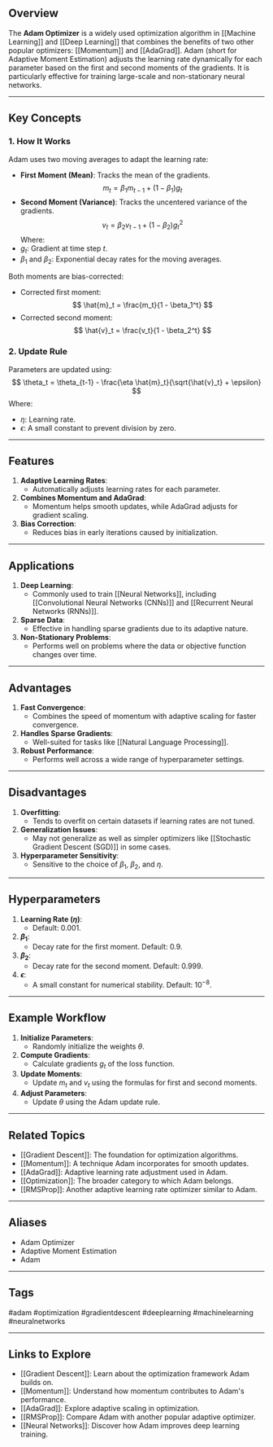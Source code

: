 ## Overview
The **Adam Optimizer** is a widely used optimization algorithm in [[Machine Learning]] and [[Deep Learning]] that combines the benefits of two other popular optimizers: [[Momentum]] and [[AdaGrad]]. Adam (short for Adaptive Moment Estimation) adjusts the learning rate dynamically for each parameter based on the first and second moments of the gradients. It is particularly effective for training large-scale and non-stationary neural networks.

---

## Key Concepts

### **1. How It Works**
Adam uses two moving averages to adapt the learning rate:
- **First Moment (Mean)**: Tracks the mean of the gradients.
  $$
  m_t = \beta_1 m_{t-1} + (1 - \beta_1) g_t
  $$
- **Second Moment (Variance)**: Tracks the uncentered variance of the gradients.
  $$
  v_t = \beta_2 v_{t-1} + (1 - \beta_2) g_t^2
  $$
Where:
- $g_t$: Gradient at time step $t$.
- $\beta_1$ and $\beta_2$: Exponential decay rates for the moving averages.
  
Both moments are bias-corrected:
- Corrected first moment:
  $$
  \hat{m}_t = \frac{m_t}{1 - \beta_1^t}
  $$
- Corrected second moment:
  $$
  \hat{v}_t = \frac{v_t}{1 - \beta_2^t}
  $$

### **2. Update Rule**
Parameters are updated using:
$$
\theta_t = \theta_{t-1} - \frac{\eta \hat{m}_t}{\sqrt{\hat{v}_t} + \epsilon}
$$
Where:
- $\eta$: Learning rate.
- $\epsilon$: A small constant to prevent division by zero.

---

## Features

1. **Adaptive Learning Rates**:
   - Automatically adjusts learning rates for each parameter.
2. **Combines Momentum and AdaGrad**:
   - Momentum helps smooth updates, while AdaGrad adjusts for gradient scaling.
3. **Bias Correction**:
   - Reduces bias in early iterations caused by initialization.

---

## Applications

1. **Deep Learning**:
   - Commonly used to train [[Neural Networks]], including [[Convolutional Neural Networks (CNNs)]] and [[Recurrent Neural Networks (RNNs)]].
2. **Sparse Data**:
   - Effective in handling sparse gradients due to its adaptive nature.
3. **Non-Stationary Problems**:
   - Performs well on problems where the data or objective function changes over time.

---

## Advantages

1. **Fast Convergence**:
   - Combines the speed of momentum with adaptive scaling for faster convergence.
2. **Handles Sparse Gradients**:
   - Well-suited for tasks like [[Natural Language Processing]].
3. **Robust Performance**:
   - Performs well across a wide range of hyperparameter settings.

---

## Disadvantages

1. **Overfitting**:
   - Tends to overfit on certain datasets if learning rates are not tuned.
2. **Generalization Issues**:
   - May not generalize as well as simpler optimizers like [[Stochastic Gradient Descent (SGD)]] in some cases.
3. **Hyperparameter Sensitivity**:
   - Sensitive to the choice of $\beta_1$, $\beta_2$, and $\eta$.

---

## Hyperparameters

1. **Learning Rate ($\eta$)**:
   - Default: 0.001.
2. **$\beta_1$**:
   - Decay rate for the first moment. Default: 0.9.
3. **$\beta_2$**:
   - Decay rate for the second moment. Default: 0.999.
4. **$\epsilon$**:
   - A small constant for numerical stability. Default: $10^{-8}$.

---

## Example Workflow

1. **Initialize Parameters**:
   - Randomly initialize the weights $\theta$.
2. **Compute Gradients**:
   - Calculate gradients $g_t$ of the loss function.
3. **Update Moments**:
   - Update $m_t$ and $v_t$ using the formulas for first and second moments.
4. **Adjust Parameters**:
   - Update $\theta$ using the Adam update rule.

---

## Related Topics

- [[Gradient Descent]]: The foundation for optimization algorithms.
- [[Momentum]]: A technique Adam incorporates for smooth updates.
- [[AdaGrad]]: Adaptive learning rate adjustment used in Adam.
- [[Optimization]]: The broader category to which Adam belongs.
- [[RMSProp]]: Another adaptive learning rate optimizer similar to Adam.

---

## Aliases
- Adam Optimizer
- Adaptive Moment Estimation
- Adam

---

## Tags
#adam #optimization #gradientdescent #deeplearning #machinelearning #neuralnetworks

---

## Links to Explore
- [[Gradient Descent]]: Learn about the optimization framework Adam builds on.
- [[Momentum]]: Understand how momentum contributes to Adam's performance.
- [[AdaGrad]]: Explore adaptive scaling in optimization.
- [[RMSProp]]: Compare Adam with another popular adaptive optimizer.
- [[Neural Networks]]: Discover how Adam improves deep learning training.